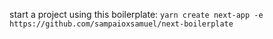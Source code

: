 start a project using this boilerplate: `yarn create next-app -e https://github.com/sampaioxsamuel/next-boilerplate`

